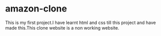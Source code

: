 # amazon-clone
 This is my first project.I have learnt html and css till this project and have made this.This clone website is a non working website.

